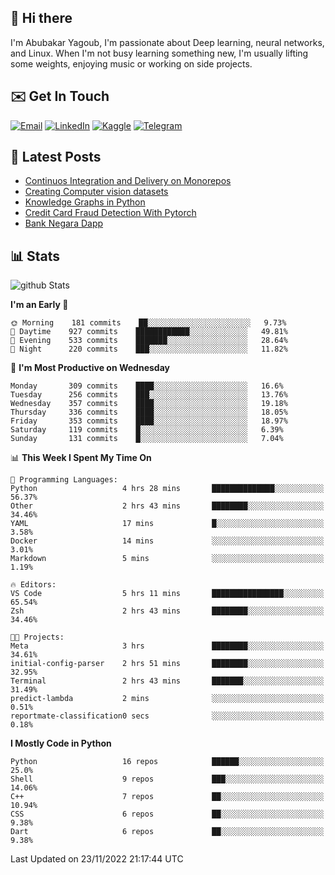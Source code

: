 ## 👋 Hi there

I'm Abubakar Yagoub, I'm passionate about Deep learning, neural networks, and
Linux. When I'm not busy learning something new, I'm usually lifting some
weights, enjoying music or working on side projects.

## ✉️ Get In Touch

[![Email](https://img.shields.io/badge/Email-f1f1f1?style=for-the-badge&logo=gmail&logoColor=0f111a)](mailto:git@blacksuan19.dev)
[![LinkedIn](https://img.shields.io/badge/LinkedIn-0077B5?style=for-the-badge&logo=linkedin&logoColor=white)](https://www.linkedin.com/in/blacksuan19/)
[![Kaggle](https://img.shields.io/badge/Kaggle-5acfff?style=for-the-badge&logo=kaggle&logoColor=white)](http://kaggle.com/abubakaryagob/)
[![Telegram](https://img.shields.io/badge/Telegram-2CA5E0?style=for-the-badge&logo=telegram&logoColor=white)](https://t.me/blacksuan19)

## 📩 Latest Posts

<!-- BLOG-POST-LIST:START -->
- [Continuos Integration and Delivery on Monorepos](https://www.blacksuan19.dev/blog/github-actions-monorepos/)
- [Creating Computer vision datasets](https://www.blacksuan19.dev/blog/creating-datasets/)
- [Knowledge Graphs in Python](https://www.blacksuan19.dev/projects/Knowledge_Graphs/)
- [Credit Card Fraud Detection With Pytorch](https://www.blacksuan19.dev/projects/credit-card-fraud-detection-with-pytorch/)
- [Bank Negara Dapp](https://www.blacksuan19.dev/projects/bank-negara/)
<!-- BLOG-POST-LIST:END -->

## 📊 Stats

![github Stats](https://github-readme-stats.vercel.app/api?username=blacksuan19&theme=github_dark&show_icons=true&count_private=true&custom_title=Github%20Stats&hide_border=true)

<!--START_SECTION:waka-->
**I'm an Early 🐤** 

```text
🌞 Morning    181 commits    ██░░░░░░░░░░░░░░░░░░░░░░░   9.73% 
🌆 Daytime    927 commits    ████████████░░░░░░░░░░░░░   49.81% 
🌃 Evening    533 commits    ███████░░░░░░░░░░░░░░░░░░   28.64% 
🌙 Night      220 commits    ███░░░░░░░░░░░░░░░░░░░░░░   11.82%

```
📅 **I'm Most Productive on Wednesday** 

```text
Monday       309 commits    ████░░░░░░░░░░░░░░░░░░░░░   16.6% 
Tuesday      256 commits    ███░░░░░░░░░░░░░░░░░░░░░░   13.76% 
Wednesday    357 commits    ████░░░░░░░░░░░░░░░░░░░░░   19.18% 
Thursday     336 commits    ████░░░░░░░░░░░░░░░░░░░░░   18.05% 
Friday       353 commits    ████░░░░░░░░░░░░░░░░░░░░░   18.97% 
Saturday     119 commits    █░░░░░░░░░░░░░░░░░░░░░░░░   6.39% 
Sunday       131 commits    █░░░░░░░░░░░░░░░░░░░░░░░░   7.04%

```


📊 **This Week I Spent My Time On** 

```text
💬 Programming Languages: 
Python                   4 hrs 28 mins       ██████████████░░░░░░░░░░░   56.37% 
Other                    2 hrs 43 mins       ████████░░░░░░░░░░░░░░░░░   34.46% 
YAML                     17 mins             █░░░░░░░░░░░░░░░░░░░░░░░░   3.58% 
Docker                   14 mins             ░░░░░░░░░░░░░░░░░░░░░░░░░   3.01% 
Markdown                 5 mins              ░░░░░░░░░░░░░░░░░░░░░░░░░   1.19%

🔥 Editors: 
VS Code                  5 hrs 11 mins       ████████████████░░░░░░░░░   65.54% 
Zsh                      2 hrs 43 mins       ████████░░░░░░░░░░░░░░░░░   34.46%

🐱‍💻 Projects: 
Meta                     3 hrs               ████████░░░░░░░░░░░░░░░░░   34.61% 
initial-config-parser    2 hrs 51 mins       ████████░░░░░░░░░░░░░░░░░   32.95% 
Terminal                 2 hrs 43 mins       ███████░░░░░░░░░░░░░░░░░░   31.49% 
predict-lambda           2 mins              ░░░░░░░░░░░░░░░░░░░░░░░░░   0.51% 
reportmate-classification0 secs              ░░░░░░░░░░░░░░░░░░░░░░░░░   0.18%

```

**I Mostly Code in Python** 

```text
Python                   16 repos            ██████░░░░░░░░░░░░░░░░░░░   25.0% 
Shell                    9 repos             ███░░░░░░░░░░░░░░░░░░░░░░   14.06% 
C++                      7 repos             ██░░░░░░░░░░░░░░░░░░░░░░░   10.94% 
CSS                      6 repos             ██░░░░░░░░░░░░░░░░░░░░░░░   9.38% 
Dart                     6 repos             ██░░░░░░░░░░░░░░░░░░░░░░░   9.38%

```



 Last Updated on 23/11/2022 21:17:44 UTC
<!--END_SECTION:waka-->
